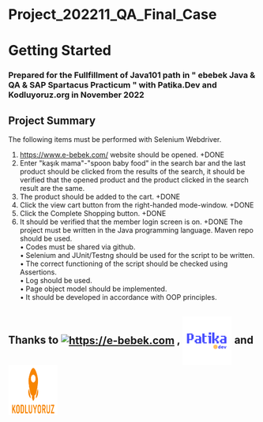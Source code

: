 # Project_202211_QA_Final_Case

# Getting Started

### Prepared for the Fullfillment of Java101 path in " ebebek Java & QA & SAP Spartacus Practicum " with Patika.Dev and Kodluyoruz.org in November 2022

## Project Summary

The following items must be performed with Selenium Webdriver.
1. https://www.e-bebek.com/ website should be opened. +DONE
2. Enter "kaşık mama"-"spoon baby food" in the search bar and the last product should be clicked from the results of the search, it should be verified that the opened product and the product clicked in the search result are the same.
3. The product should be added to the cart. +DONE
4. Click the view cart button from the right-handed mode-window. +DONE
5. Click the Complete Shopping button. +DONE
6. It should be verified that the member login screen is on. +DONE
The project must be written in the Java programming language. Maven repo should be used.
<br>• Codes must be shared via github.
<br>• Selenium and JUnit/Testng should be used for the script to be written.
<br>• The correct functioning of the script should be checked using Assertions.
<br>• Log should be used.
<br>• Page object model should be implemented.
<br>• It should be developed in accordance with OOP principles.


## Thanks to   <a href="https://e-bebek.com" target="blank"><img align="center" src="https://user-images.githubusercontent.com/103220953/203633014-5f4cd869-ecc9-43ee-98d8-f93f6100e07a.svg" alt="https://e-bebek.com" height="100" width="100" /></a> , <a href="https://app.patika.dev" target="blank"><img align="center" src="https://raw.githubusercontent.com/ayhan-unlu/ayhan-unlu/main/patikaLogoSVG.svg" alt="https://app.patika.dev/" height="100" width="100" /></a> and <a href="https://kodluyoruz.org/tr/kodluyoruz/" target="blank"><img align="center" src="https://raw.githubusercontent.com/ayhan-unlu/ayhan-unlu/main/KodluyoruzLogoSVG.svg" alt="https://kodluyoruz.org/tr/kodluyoruz/" height="100" width="100" /></a> 



